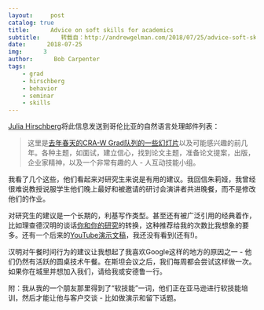```yaml
---
layout:     post
catalog: true
title:      Advice on soft skills for academics
subtitle:      转载自：http://andrewgelman.com/2018/07/25/advice-soft-skills-academics/
date:      2018-07-25
img:      3
author:      Bob Carpenter
tags:
    - grad
    - hirschberg
    - behavior
    - seminar
    - skills
---
```


[Julia Hirschberg](http://www.cs.columbia.edu/~julia)将此信息发送到哥伦比亚的自然语言处理邮件列表：

> 这里是[去年春天的CRA-W Grad队列的一些幻灯片](https://cra.org/cra-w/grad-cohort-workshop#past-years)以及可能感兴趣的前几年。各种主题，如面试，建立信心，找到论文主题，准备论文提案，出版，企业家精神，以及一个非常有趣的人 - 人互动技能小组。

我看了几个这些，他们看起来对研究生来说是有用的建议。我回信朱莉娅，我曾经很难说教授说服学生他们晚上最好和被邀请的研讨会演讲者共进晚餐，而不是修改他们的作业。

对研究生的建议是一个长期的，利基写作类型。甚至还有被广泛引用的经典着作，比如理查德汉明的谈话[你和你的研究](http://www.cs.virginia.edu/~robins/YouAndYourResearch.html)的转换，这种推荐给我的次数比我想象的要多。还有一个后来的[YouTube演示文稿](https://www.youtube.com/watch?v=a1zDuOPkMSw)，我还没有看到(还有!)。

汉明对午餐时间行为的建议让我想起了我喜欢Google这样的地方的原因之一 - 他们仍然有活跃的圆桌技术午餐。在斯坦会议之后，我们每周都会尝试这样做一次。如果你在城里并想加入我们，请给我或安德鲁一行。

附：我从我的一个朋友那里得到了“软技能”一词，他们正在亚马逊进行软技能培训，然后才能让他与客户交谈 - 比如做演示和留下话题。

